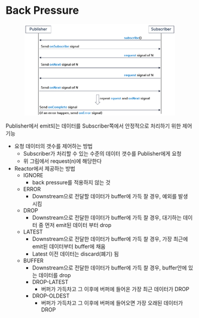 # Back Pressure

<p align="center"><img src="./img/7.png" width="80%"></p>

Publisher에서 emit되는 데이터를 Subscriber쪽에서 안정적으로 처리하기 위한 제어 기능

- 요청 데이터의 갯수를 제어하는 방법
  - Subscriber가 처리할 수 있는 수준의 데이터 갯수를 Publisher에게 요청
  - 위 그림에서 request(n)에 해당한다
- Reactor에서 제공하는 방법
  - IGNORE
    - back pressure를 적용하지 않는 것
  - ERROR
    - Downstream으로 전달할 데이터가 buffer에 가득 찰 경우, 예외를 발생 시킴
  - DROP
    - Downstream으로 전달한 데이터가 buffer에 가득 찰 경우, 대기하는 데이터 중 먼저 emit된 데이터 부터 drop
  - LATEST
    - Downstream으로 전달한 데이터가 buffer에 가득 찰 경우, 가장 최근에 emit된 데이터부터 buffer에 채움
    - Latest 이전 데이터는 discard(폐기) 됨
  - BUFFER
    - Downstream으로 전달한 데이터가 buffer에 가득 찰 경우, buffer안에 있는 데이터를 drop
    - DROP-LATEST
      - 버퍼가 가득차고 그 이후에 버퍼에 들어온 가장 최근 데이터가 DROP
    - DROP-OLDEST
      - 버퍼가 가득차고 그 이후에 버퍼에 들어오면 가장 오래된 데이터가 DROP